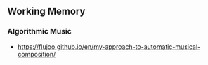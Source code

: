 ## Working Memory

### Algorithmic Music

- https://flujoo.github.io/en/my-approach-to-automatic-musical-composition/